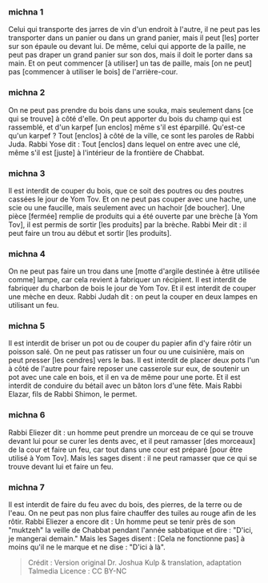 
### michna 1
Celui qui transporte des jarres de vin d'un endroit à l'autre, il ne peut pas les transporter dans un panier ou dans un grand panier, mais il peut [les] porter sur son épaule ou devant lui. De même, celui qui apporte de la paille, ne peut pas draper un grand panier sur son dos, mais il doit le porter dans sa main. Et on peut commencer [à utiliser] un tas de paille, mais [on ne peut] pas [commencer à utiliser le bois] de l'arrière-cour.

### michna 2
On ne peut pas prendre du bois dans une souka, mais seulement dans [ce qui se trouve] à côté d'elle. On peut apporter du bois du champ qui est rassemblé, et d'un karpef [un enclos] même s'il est éparpillé. Qu'est-ce qu'un karpef ? Tout [enclos] à côté de la ville, ce sont les paroles de Rabbi Juda. Rabbi Yose dit : Tout [enclos] dans lequel on entre avec une clé, même s'il est [juste] à l'intérieur de la frontière de Chabbat.

### michna 3
Il est interdit de couper du bois, que ce soit des poutres ou des poutres cassées le jour de Yom Tov. Et on ne peut pas couper avec une hache, une scie ou une faucille, mais seulement avec un hachoir [de boucher]. Une pièce [fermée] remplie de produits qui a été ouverte par une brèche [à Yom Tov], il est permis de sortir [les produits] par la brèche. Rabbi Meir dit : il peut faire un trou au début et sortir [les produits].

### michna 4
On ne peut pas faire un trou dans une [motte d'argile destinée à être utilisée comme] lampe, car cela revient à fabriquer un récipient. Il est interdit de fabriquer du charbon de bois le jour de Yom Tov. Et il est interdit de couper une mèche en deux. Rabbi Judah dit : on peut la couper en deux lampes en utilisant un feu.

### michna 5
Il est interdit de briser un pot ou de couper du papier afin d'y faire rôtir un poisson salé. On ne peut pas ratisser un four ou une cuisinière, mais on peut presser [les cendres] vers le bas. Il est interdit de placer deux pots l'un à côté de l'autre pour faire reposer une casserole sur eux, de soutenir un pot avec une cale en bois, et il en va de même pour une porte. Et il est interdit de conduire du bétail avec un bâton lors d'une fête. Mais Rabbi Elazar, fils de Rabbi Shimon, le permet.

### michna 6
Rabbi Eliezer dit : un homme peut prendre un morceau de ce qui se trouve devant lui pour se curer les dents avec, et il peut ramasser [des morceaux] de la cour et faire un feu, car tout dans une cour est préparé [pour être utilisé à Yom Tov]. Mais les sages disent : il ne peut ramasser que ce qui se trouve devant lui et faire un feu.

### michna 7
Il est interdit de faire du feu avec du bois, des pierres, de la terre ou de l'eau. On ne peut pas non plus faire chauffer des tuiles au rouge afin de les rôtir. Rabbi Eliezer a encore dit : Un homme peut se tenir près de son "muktzeh" la veille de Chabbat pendant l'année sabbatique et dire : "D'ici, je mangerai demain." Mais les Sages disent : [Cela ne fonctionne pas] à moins qu'il ne le marque et ne dise : "D'ici à là".

>Crédit : Version original Dr. Joshua Kulp & translation, adaptation Talmedia
>Licence : CC BY-NC